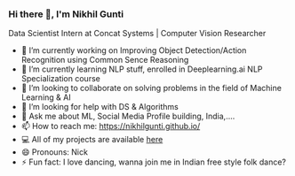 ### Hi there 👋, I'm Nikhil Gunti

Data Scientist Intern at Concat Systems | Computer Vision Researcher



- 🔭 I’m currently working on Improving Object Detection/Action Recognition using Common Sence Reasoning
- 🌱 I’m currently learning NLP stuff, enrolled in Deeplearning.ai NLP Specialization course
- 👯 I’m looking to collaborate on solving problems in the field of Machine Learning & AI
- 🤔 I’m looking for help with DS & Algorithms
- 💬 Ask me about ML, Social Media Profile building, India,....
- 📫 How to reach me: https://nikhilgunti.github.io/
- 💻 All of my projects are available [here](https://github.com/nikhilgunti?tab=repositories)
- 😄 Pronouns: Nick
- ⚡ Fun fact: I love dancing, wanna join me in Indian free style folk dance?


